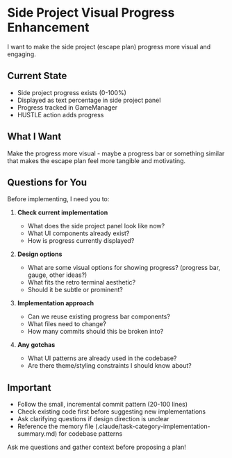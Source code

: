 # Side Project Visual Progress Enhancement

I want to make the side project (escape plan) progress more visual and engaging.

## Current State
- Side project progress exists (0-100%)
- Displayed as text percentage in side project panel
- Progress tracked in GameManager
- HUSTLE action adds progress

## What I Want
Make the progress more visual - maybe a progress bar or something similar that makes the escape plan feel more tangible and motivating.

## Questions for You
Before implementing, I need you to:

1. **Check current implementation**
   - What does the side project panel look like now?
   - What UI components already exist?
   - How is progress currently displayed?

2. **Design options**
   - What are some visual options for showing progress? (progress bar, gauge, other ideas?)
   - What fits the retro terminal aesthetic?
   - Should it be subtle or prominent?

3. **Implementation approach**
   - Can we reuse existing progress bar components?
   - What files need to change?
   - How many commits should this be broken into?

4. **Any gotchas**
   - What UI patterns are already used in the codebase?
   - Are there theme/styling constraints I should know about?

## Important
- Follow the small, incremental commit pattern (20-100 lines)
- Check existing code first before suggesting new implementations
- Ask clarifying questions if design direction is unclear
- Reference the memory file (.claude/task-category-implementation-summary.md) for codebase patterns

Ask me questions and gather context before proposing a plan!
